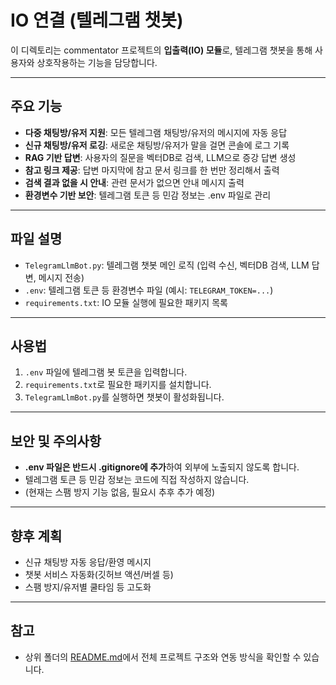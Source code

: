 # IO 연결 (텔레그램 챗봇)

이 디렉토리는 commentator 프로젝트의 **입출력(IO) 모듈**로, 텔레그램 챗봇을 통해 사용자와 상호작용하는 기능을 담당합니다.

---

## 주요 기능

- **다중 채팅방/유저 지원**: 모든 텔레그램 채팅방/유저의 메시지에 자동 응답
- **신규 채팅방/유저 로깅**: 새로운 채팅방/유저가 말을 걸면 콘솔에 로그 기록
- **RAG 기반 답변**: 사용자의 질문을 벡터DB로 검색, LLM으로 증강 답변 생성
- **참고 링크 제공**: 답변 마지막에 참고 문서 링크를 한 번만 정리해서 출력
- **검색 결과 없을 시 안내**: 관련 문서가 없으면 안내 메시지 출력
- **환경변수 기반 보안**: 텔레그램 토큰 등 민감 정보는 .env 파일로 관리

---

## 파일 설명

- `TelegramLlmBot.py`: 텔레그램 챗봇 메인 로직 (입력 수신, 벡터DB 검색, LLM 답변, 메시지 전송)
- `.env`: 텔레그램 토큰 등 환경변수 파일 (예시: `TELEGRAM_TOKEN=...`)
- `requirements.txt`: IO 모듈 실행에 필요한 패키지 목록

---

## 사용법

1. `.env` 파일에 텔레그램 봇 토큰을 입력합니다.
2. `requirements.txt`로 필요한 패키지를 설치합니다.
3. `TelegramLlmBot.py`를 실행하면 챗봇이 활성화됩니다.

---

## 보안 및 주의사항

- **.env 파일은 반드시 .gitignore에 추가**하여 외부에 노출되지 않도록 합니다.
- 텔레그램 토큰 등 민감 정보는 코드에 직접 작성하지 않습니다.
- (현재는 스팸 방지 기능 없음, 필요시 추후 추가 예정)

---

## 향후 계획

- 신규 채팅방 자동 응답/환영 메시지
- 챗봇 서비스 자동화(깃허브 액션/버셀 등)
- 스팸 방지/유저별 쿨타임 등 고도화

---

## 참고

- 상위 폴더의 [README.md](../README.md)에서 전체 프로젝트 구조와 연동 방식을 확인할 수 있습니다.